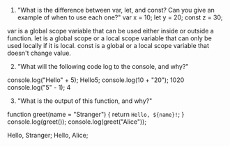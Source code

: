 1. "What is the difference between var, let, and const? Can you give an example of when to use each one?"
var x = 10; 
let y = 20; 
const z = 30; 

var is a global scope variable that can be used either inside or outside a function.
let is a global scope or a local scope variable that can only be used locally if it is local.
const is a global or a local scope variable that doesn't change value.  

2. "What will the following code log to the console, and why?"

console.log("Hello" + 5); Hello5;
console.log(10 + "20"); 1020
console.log("5" - 1); 4

3. "What is the output of this function, and why?"

function greet(name = "Stranger") {
  return `Hello, ${name}!`;
}
console.log(greet());
console.log(greet("Alice"));

Hello, Stranger;
Hello, Alice;